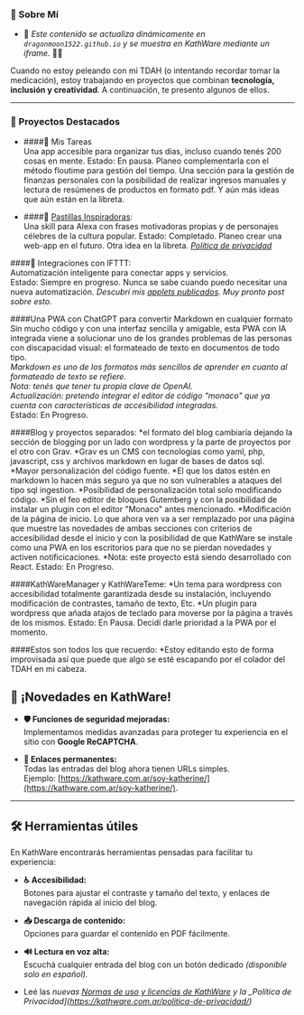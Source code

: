 ### 🎯 Sobre Mí  

- 📌 *Este contenido se actualiza dinámicamente en `dragonmoon1522.github.io` y se muestra en KathWare mediante un iframe.* 🚀💜  

Cuando no estoy peleando con mi TDAH (o intentando recordar tomar la medicación), estoy trabajando en proyectos que combinan **tecnología, inclusión y creatividad**. A continuación, te presento algunos de ellos.

---

### 🚀 Proyectos Destacados  

- ####📌 Mis Tareas  
Una app accesible para organizar tus días, incluso cuando tenés 200 cosas en mente.
Estado: En pausa.
Planeo complementarla con el método floutime para gestión del tiempo.
Una sección para la gestión de finanzas personales con la posibilidad de realizar ingresos manuales y lectura de resúmenes de productos en formato pdf.
Y aún más ideas que aún están en la libreta.

- ####💊 [Pastillas Inspiradoras](https://www.amazon.es/dp/B0DSBSYWMJ/):  
  Una skill para Alexa con frases motivadoras propias y de personajes célebres de la cultura popular.
Estado: Completado.
Planeo crear una web-app en el futuro. Otra idea en la libreta.
  *[Política de privacidad](https://dragonmoon1522.github.io/Pastillas-Inspiradoras/Politica%20de%20Privacidad/)*  

####🔗 Integraciones con IFTTT:  
  Automatización inteligente para conectar apps y servicios.  
  Estado: Siempre en progreso. Nunca se sabe cuando puedo necesitar una nueva automatización.
  *Descubrí mis [applets publicados](https://ifttt.com/p/dragonmoon1522). Muy pronto post sobre esto.*  

####Una PWA con ChatGPT para convertir Markdown en cualquier formato  
Sin mucho código y con una interfaz sencilla y amigable, esta PWA con IA integrada viene a solucionar uno de los grandes problemas de las personas con discapacidad visual: el formateado de texto en documentos de todo tipo.  
*Markdown es uno de los formatos más sencillos de aprender en cuanto al formateado de texto se refiere.*  
*Nota: tenés que tener tu propia clave de OpenAI.*  
*Actualización: pretendo integrar el editor de código "monaco" que ya cuenta con características de accesibilidad integradas.*  
Estado: En Progreso.

####Blog y proyectos separados:
*el formato del blog cambiaría dejando la sección de blogging por un lado con wordpress y la parte de proyectos por el otro con Grav.
*Grav es un CMS con tecnologías como yaml, php, javascript, css y archivos markdown en lugar de bases de datos sql.
*Mayor personalización del código fuente.
*El que los datos estén en markdown lo hacen más seguro ya que no son vulnerables a ataques del tipo sql ingestion.
*Posibilidad de personalización total solo modificando código.
*Sin el feo editor de bloques Gutemberg y con la posibilidad de instalar un plugin con el editor "Monaco" antes mencionado.
*Modificación de la página de inicio. Lo que ahora ven va a ser remplazado por una página que muestre las novedades de ambas secciones con criterios de accesibilidad desde el inicio y con la posibilidad de que KathWare se instale como una PWA en los escritorios para que no se pierdan novedades y activen notificicaciones.
*Nota: este proyecto está siendo desarrollado con React.
Estado: En Progreso.

####KathWareManager y KathWareTeme:
*Un tema para wordpress con accesibilidad totalmente garantizada desde su instalación, incluyendo modificación de contrastes, tamaño de texto, Etc.
*Un plugin para wordpress que añada atajos de teclado para moverse por la página a través de los mismos.
Estado: En Pausa. Decidí darle prioridad a la PWA por el momento.

####Estos son todos los que recuerdo: 
*Estoy editando esto de forma improvisada así que puede que algo se esté escapando por el colador del TDAH en mi cabeza.




## 📢 ¡Novedades en KathWare!  

- **🛡️ Funciones de seguridad mejoradas:**  
  Implementamos medidas avanzadas para proteger tu experiencia en el sitio con **Google ReCAPTCHA**.  

- **🔗 Enlaces permanentes:**  
  Todas las entradas del blog ahora tienen URLs simples.  
  Ejemplo: [https://kathware.com.ar/soy-katherine/](https://kathware.com.ar/soy-katherine/).  

---

## 🛠️ Herramientas útiles  

En KathWare encontrarás herramientas pensadas para facilitar tu experiencia:  

- **♿ Accesibilidad:**  
  Botones para ajustar el contraste y tamaño del texto, y enlaces de navegación rápida al inicio del blog.  

- **📥 Descarga de contenido:**  
  Opciones para guardar el contenido en PDF fácilmente.  

- **🔊 Lectura en voz alta:**  
  Escuchá cualquier entrada del blog con un botón dedicado *(disponible solo en español).*  
- Leé las *nuevas [Normas de uso y licencias de KathWare](https://kathware.com.ar/normas-de-uso-y-licencias-de-kathware/) y la _Política de Privacidad](https://kathware.com.ar/politica-de-privacidad/)*    
